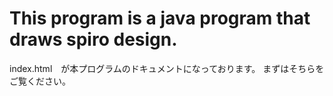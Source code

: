# This program is a java program that draws spiro design.

index.html　が本プログラムのドキュメントになっております。
まずはそちらをご覧ください。